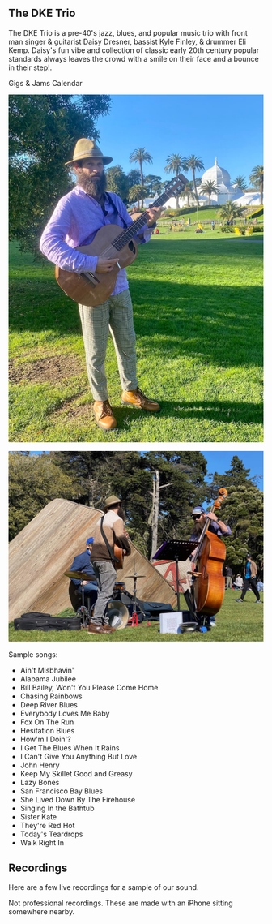 
<div class="container text-center">
  <h2>The DKE Trio</h2>
</div>

The DKE Trio is a pre-40's jazz, blues, and popular music trio with front man singer & guitarist Daisy Dresner, bassist Kyle Finley, & drummer Eli Kemp. Daisy's fun vibe and collection of classic early 20th century popular standards always leaves the crowd with a smile on their face and a bounce in their step!.

<div class="container text-center">
  <p><router-link to="/music">Gigs & Jams Calendar</router-link></p>

![Daisy in Golden Gate Park](../../../../media/images/articles/Daisy-in-GG-Park.jpeg)

![DKE in Golden Gate Park](../../../../media/images/articles/DKE-Trio.jpeg)

</div>

Sample songs:
- Ain't Misbhavin'
- Alabama Jubilee
- Bill Bailey, Won't You Please Come Home
- Chasing Rainbows
- Deep River Blues
- Everybody Loves Me Baby
- Fox On The Run
- Hesitation Blues
- How'm I Doin'?
- I Get The Blues When It Rains
- I Can't Give You Anything But Love
- John Henry
- Keep My Skillet Good and Greasy
- Lazy Bones
- San Francisco Bay Blues
- She Lived Down By The Firehouse
- Singing In the Bathtub
- Sister Kate
- They're Red Hot
- Today's Teardrops
- Walk Right In


<div class="container text-center">
  <h2>Recordings</h2>
  <p>Here are a few live recordings for a sample of our sound.</p>
  <p>Not professional recordings. These are made with an iPhone sitting somewhere nearby.</p>

  <media-player :tracks="this.$parent.dke_tracks"></media-player>
</div>
